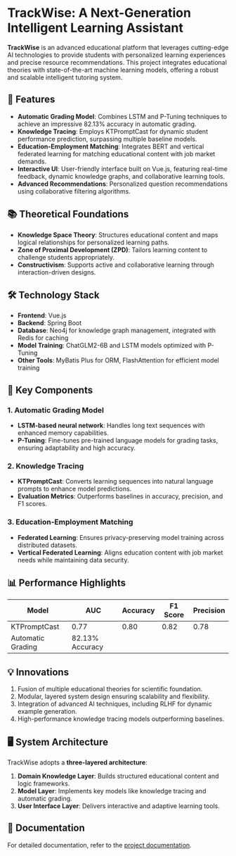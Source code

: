 # TrackWise: A Next-Generation Intelligent Learning Assistant

**TrackWise** is an advanced educational platform that leverages cutting-edge AI technologies to provide students with personalized learning experiences and precise resource recommendations. This project integrates educational theories with state-of-the-art machine learning models, offering a robust and scalable intelligent tutoring system.

## 🚀 Features

- **Automatic Grading Model**: Combines LSTM and P-Tuning techniques to achieve an impressive 82.13% accuracy in automatic grading.
- **Knowledge Tracing**: Employs KTPromptCast for dynamic student performance prediction, surpassing multiple baseline models.
- **Education-Employment Matching**: Integrates BERT and vertical federated learning for matching educational content with job market demands.
- **Interactive UI**: User-friendly interface built on Vue.js, featuring real-time feedback, dynamic knowledge graphs, and collaborative learning tools.
- **Advanced Recommendations**: Personalized question recommendations using collaborative filtering algorithms.

## 📚 Theoretical Foundations

- **Knowledge Space Theory**: Structures educational content and maps logical relationships for personalized learning paths.
- **Zone of Proximal Development (ZPD)**: Tailors learning content to challenge students appropriately.
- **Constructivism**: Supports active and collaborative learning through interaction-driven designs.

## 🛠️ Technology Stack

- **Frontend**: Vue.js
- **Backend**: Spring Boot
- **Database**: Neo4j for knowledge graph management, integrated with Redis for caching
- **Model Training**: ChatGLM2-6B and LSTM models optimized with P-Tuning
- **Other Tools**: MyBatis Plus for ORM, FlashAttention for efficient model training

## 🧪 Key Components

### 1. Automatic Grading Model
- **LSTM-based neural network**: Handles long text sequences with enhanced memory capabilities.
- **P-Tuning**: Fine-tunes pre-trained language models for grading tasks, ensuring adaptability and high accuracy.

### 2. Knowledge Tracing
- **KTPromptCast**: Converts learning sequences into natural language prompts to enhance model predictions.
- **Evaluation Metrics**: Outperforms baselines in accuracy, precision, and F1 scores.

### 3. Education-Employment Matching
- **Federated Learning**: Ensures privacy-preserving model training across distributed datasets.
- **Vertical Federated Learning**: Aligns education content with job market needs while maintaining data security.

## 📊 Performance Highlights

| Model                  | AUC   | Accuracy | F1 Score | Precision |
|------------------------|-------|----------|----------|-----------|
| KTPromptCast          | 0.77  | 0.80     | 0.82     | 0.78      |
| Automatic Grading      | 82.13% Accuracy |

## 💡 Innovations

1. Fusion of multiple educational theories for scientific foundation.
2. Modular, layered system design ensuring scalability and flexibility.
3. Integration of advanced AI techniques, including RLHF for dynamic example generation.
4. High-performance knowledge tracing models outperforming baselines.

## 🖥️ System Architecture

TrackWise adopts a **three-layered architecture**:
1. **Domain Knowledge Layer**: Builds structured educational content and logic frameworks.
2. **Model Layer**: Implements key models like knowledge tracing and automatic grading.
3. **User Interface Layer**: Delivers interactive and adaptive learning tools.



## 📄 Documentation

For detailed documentation, refer to the [project documentation](TrackWise_project_documentation.pdf).


